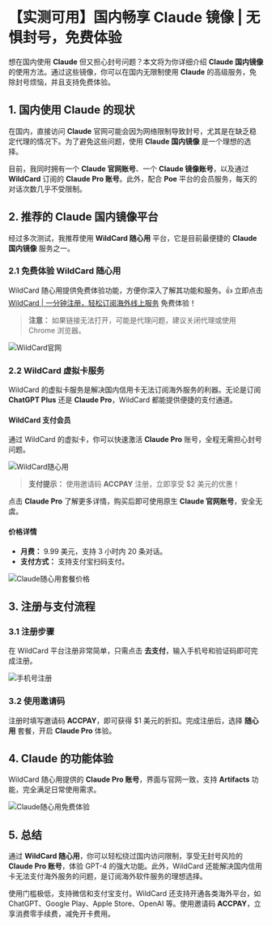 # 【实测可用】国内畅享 Claude 镜像 | 无惧封号，免费体验

想在国内使用 **Claude** 但又担心封号问题？本文将为你详细介绍 **Claude 国内镜像** 的使用方法。通过这些镜像，你可以在国内无限制使用 **Claude** 的高级服务，免除封号烦恼，并且支持免费体验。

## 1. 国内使用 Claude 的现状

在国内，直接访问 **Claude** 官网可能会因为网络限制导致封号，尤其是在缺乏稳定代理的情况下。为了避免这些问题，使用 **Claude 国内镜像** 是一个理想的选择。

目前，我同时拥有一个 **Claude 官网账号**、一个 **Claude 镜像账号**，以及通过 **WildCard** 订阅的 **Claude Pro 账号**。此外，配合 **Poe** 平台的会员服务，每天的对话次数几乎不受限制。

## 2. 推荐的 Claude 国内镜像平台

经过多次测试，我推荐使用 **WildCard 随心用** 平台，它是目前最便捷的 **Claude 国内镜像** 服务之一。

### 2.1 免费体验 WildCard 随心用

WildCard 随心用提供免费体验功能，方便你深入了解其功能和服务。👍 立即点击 [WildCard | 一分钟注册，轻松订阅海外线上服务](https://bbtdd.com/WildCard) 免费体验！

> **注意：** 如果链接无法打开，可能是代理问题，建议关闭代理或使用 Chrome 浏览器。

![WildCard官网](https://bbtdd.com/img/58479687012762.webp)

### 2.2 WildCard 虚拟卡服务

WildCard 的虚拟卡服务是解决国内信用卡无法订阅海外服务的利器。无论是订阅 **ChatGPT Plus** 还是 **Claude Pro**，WildCard 都能提供便捷的支付通道。

#### WildCard 支付会员

通过 WildCard 的虚拟卡，你可以快速激活 **Claude Pro** 账号，全程无需担心封号问题。

![WildCard随心用](https://bbtdd.com/img/050770664550.webp)

> **支付提示：** 使用邀请码 **ACCPAY** 注册，立即享受 $2 美元的优惠！

点击 **Claude Pro** 了解更多详情，购买后即可使用原生 **Claude 官网账号**，安全无虞。

#### 价格详情

- **月费：** 9.99 美元，支持 3 小时内 20 条对话。
- **支付方式：** 支持支付宝扫码支付。

![Claude随心用套餐价格](https://bbtdd.com/img/565413651.webp)

## 3. 注册与支付流程

### 3.1 注册步骤

在 WildCard 平台注册非常简单，只需点击 **去支付**，输入手机号和验证码即可完成注册。

![手机号注册](https://bbtdd.com/img/41085103346104.webp)

### 3.2 使用邀请码

注册时填写邀请码 **ACCPAY**，即可获得 $1 美元的折扣。完成注册后，选择 **随心用** 套餐，开启 **Claude Pro** 体验。

## 4. Claude 的功能体验

WildCard 随心用提供的 **Claude Pro 账号**，界面与官网一致，支持 **Artifacts** 功能，完全满足日常使用需求。

![Claude随心用免费体验](https://bbtdd.com/img/8145828935684.webp)

## 5. 总结

通过 **WildCard 随心用**，你可以轻松绕过国内访问限制，享受无封号风险的 **Claude Pro 账号**，体验 GPT-4 的强大功能。此外，WildCard 还能解决国内信用卡无法支付海外服务的问题，是订阅海外软件服务的理想选择。

使用门槛极低，支持微信和支付宝支付。WildCard 还支持开通各类海外平台，如 ChatGPT、Google Play、Apple Store、OpenAI 等。使用邀请码 **ACCPAY**，立享消费零手续费，减免开卡费用。